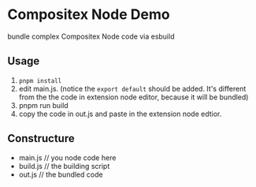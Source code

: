 # Compositex Node Demo

bundle complex Compositex Node code via esbuild

## Usage

1. `pnpm install`
2. edit main.js. (notice the `export default` should be added. It's different from the the code in extension node editor, because it will be bundled)
3. pnpm run build
4. copy the code in out.js and paste in the extension node edtior.

## Constructure

- main.js   // you node code here
- build.js  // the building script
- out.js    // the bundled code
